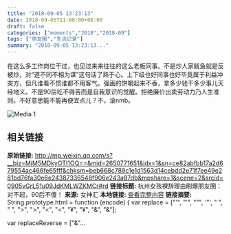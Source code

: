 ```yaml
---
title: "2018-09-05 13:23:13"
date: 2018-09-05T11:00:00+08:00
draft: false
categories: ["moments","2018","2018-09"]
tags: ["朋友圈","生活记录"]
summary: "2018-09-05 13:23:13..."
---
```


在这么多工作岗位干过，也见过来来往往的这么老板同事。不是炒人家鱿鱼就是反被炒，对“道不同不相为谋”这句话了熟于心。上下级也好同事也好毕竟属于利益冲突方，但凡谁看不惯谁都不用客气。强画的饼嚼起来不香，拿多少钱干多少事儿天经地义。不是90后吃不得苦而是自我意识的觉醒。拒绝廉价出卖劳动力乃人生准则。不好意思能不能再便宜点儿？不，滚nmb。

![Media 1](/Moments/photos/2018-09-05/201809051323130.jpg)

## 相关链接

**原始链接:** http://mp.weixin.qq.com/s?__biz=MjM5MDkyOTI1OQ==&mid=2650771651&idx=1&sn=ce82abfbb17a2d679554ac466fe65fff&chksm=beb668c789c1e1d1563d14cebdd2e71f7ee49e281bd76fa30e6e24387336548f906e243a87db&mpshare=1&scene=2&srcid=0905vGrL51u09JdKMLWZKMCr#rd
**链接标题:** 杭州女孩裸辞理由刷爆朋友圈：对不起，90后不傻！
**来源:** 女神汇
**本地链接:** [查看完整内容](/link_content/2018/09/2018-09-05-1/link_content/)
**链接摘要:** String.prototype.html = function (encode) {
  var replace = ["&#39;", "'", "&quot;", '"', "&nbsp;", " ", "&gt;", ">", "&lt;", "<", "&yen;", "¥", "&amp;", "&"];
 
 
 
 
 
  
  var replaceReverse = ["&"...


